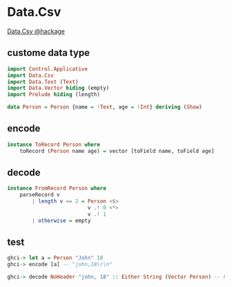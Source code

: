 # Data.Csv
[Data.Csv @hackage](http://hackage.haskell.org/package/cassava-0.4.1.0) 

## custome data type
```haskell
import Control.Applicative
import Data.Csv
import Data.Text (Text)
import Data.Vector hiding (empty)
import Prelude hiding (length)

data Person = Person {name = !Text, age = !Int} deriving (Show)
```

## encode 

```haskell
instance ToRecord Person where
	toRecord (Person name age) = vector [toField name, toField age]
```

## decode
```haskell
instance FromRecord Person where
	parseRecord v 
		| length v == 2 = Person <$> 
						  v .! 0 <*>
						  v .! 1
		| otherwise = empty
```

## test
```haskell
ghci-> let a = Person "John" 18
ghci-> encode [a] -- "john,18\r\n"

ghci-> decode NoHeader "john, 18" :: Either String (Vector Person) -- Right (fromList [Person {name = "john", age = 18}])
```
